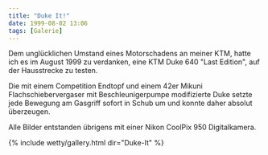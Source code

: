 ```yaml
---
title: "Duke It!"
date: 1999-08-02 13:06
tags: [Galerie]
---
```

Dem unglücklichen Umstand eines Motorschadens an meiner KTM, hatte ich es im August 1999 zu verdanken, eine KTM Duke 640 "Last Edition", auf der Hausstrecke zu testen.

Die mit einem Competition Endtopf und einem 42er Mikuni Flachschiebervergaser mit Beschleunigerpumpe modifizierte Duke setzte jede Bewegung am Gasgriff sofort in Schub um und konnte daher absolut überzeugen.

<!--more-->

Alle Bilder entstanden übrigens mit einer Nikon CoolPix 950 Digitalkamera. 

{% include wetty/gallery.html dir="Duke-It" %}
